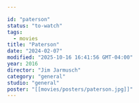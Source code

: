 ```yaml
---

id: "paterson"
status: "to-watch"
tags:
  - movies
title: "Paterson"
date: "2024-02-07"
modified: "2025-10-16 16:41:56 GMT-04:00"
year: 2016
director: "Jim Jarmusch"
category: "general"
studio: "general"
poster: "[[movies/posters/paterson.jpg]]"
---
```

